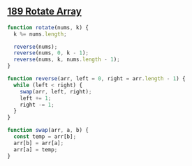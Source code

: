 ## [189 Rotate Array](https://leetcode.com/problems/rotate-array/description/)

<!-- notecardId: 1739659593473 -->

```js
function rotate(nums, k) {
  k %= nums.length;

  reverse(nums);
  reverse(nums, 0, k - 1);
  reverse(nums, k, nums.length - 1);
}

function reverse(arr, left = 0, right = arr.length - 1) {
  while (left < right) {
    swap(arr, left, right);
    left += 1;
    right -= 1;
  }
}

function swap(arr, a, b) {
  const temp = arr[b];
  arr[b] = arr[a];
  arr[a] = temp;
}
```
